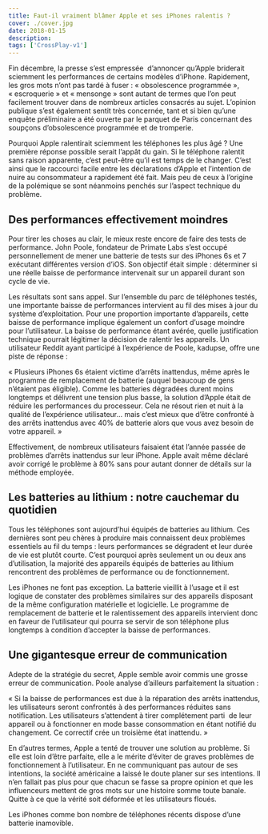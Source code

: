 ```yaml
---
title: Faut-il vraiment blâmer Apple et ses iPhones ralentis ?
cover: ./cover.jpg
date: 2018-01-15
description: 
tags: ['CrossPlay-v1']
---
```

Fin décembre, la presse s’est empressée  d’annoncer qu’Apple briderait sciemment les performances de certains modèles d’iPhone. Rapidement, les gros mots n’ont pas tardé à fuser : « obsolescence programmée », « escroquerie » et « mensonge » sont autant de termes que l’on peut facilement trouver dans de nombreux articles consacrés au sujet. L’opinion publique s’est également sentit très concernée, tant et si bien qu’une enquête préliminaire a été ouverte par le parquet de Paris concernant des soupçons d’obsolescence programmée et de tromperie.

Pourquoi Apple ralentirait sciemment les téléphones les plus âgé ? Une première réponse possible serait l’appât du gain. Si le téléphone ralentit sans raison apparente, c’est peut-être qu’il est temps de le changer. C’est ainsi que le raccourci facile entre les déclarations d’Apple et l’intention de nuire au consommateur a rapidement été fait. Mais peu de ceux à l’origine de la polémique se sont néanmoins penchés sur l’aspect technique du problème.

## Des performances effectivement moindres
Pour tirer les choses au clair, le mieux reste encore de faire des tests de performance. John Poole, fondateur de Primate Labs s’est occupé personnellement de mener une batterie de tests sur des iPhones 6s et 7 exécutant différentes version d’iOS. Son objectif était simple : déterminer si une réelle baisse de performance intervenait sur un appareil durant son cycle de vie.

Les résultats sont sans appel. Sur l’ensemble du parc de téléphones testés, une importante baisse de performances intervient au fil des mises à jour du système d’exploitation. Pour une proportion importante d’appareils, cette baisse de performance implique également un confort d’usage moindre pour l’utilisateur. La baisse de performance étant avérée, quelle justification technique pourrait légitimer la décision de ralentir les appareils. Un utilisateur Reddit ayant participé à l’expérience de Poole, kadupse, offre une piste de réponse :

« Plusieurs iPhones 6s étaient victime d’arrêts inattendus, même après le programme de remplacement de batterie (auquel beaucoup de gens n’étaient pas éligible). Comme les batteries dégradées durent moins longtemps et délivrent une tension plus basse, la solution d’Apple était de réduire les performances du processeur. Cela ne résout rien et nuit à la qualité de l’expérience utilisateur… mais c’est mieux que d’être confronté à des arrêts inattendus avec 40% de batterie alors que vous avez besoin de votre appareil. »

Effectivement, de nombreux utilisateurs faisaient état l’année passée de problèmes d’arrêts inattendus sur leur iPhone. Apple avait même déclaré avoir corrigé le problème à 80% sans pour autant donner de détails sur la méthode employée.

## Les batteries au lithium : notre cauchemar du quotidien
Tous les téléphones sont aujourd’hui équipés de batteries au lithium. Ces dernières sont peu chères à produire mais connaissent deux problèmes essentiels au fil du temps : leurs performances se dégradent et leur durée de vie est plutôt courte. C’est pourquoi après seulement un ou deux ans d’utilisation, la majorité des appareils équipés de batteries au lithium rencontrent des problèmes de performance ou de fonctionnement.

Les iPhones ne font pas exception. La batterie vieillit à l’usage et il est logique de constater des problèmes similaires sur des appareils disposant de la même configuration matérielle et logicielle. Le programme de remplacement de batterie et le ralentissement des appareils intervient donc en faveur de l’utilisateur qui pourra se servir de son téléphone plus longtemps à condition d’accepter la baisse de performances.

## Une gigantesque erreur de communication
Adepte de la stratégie du secret, Apple semble avoir commis une grosse erreur de communication. Poole analyse d’ailleurs parfaitement la situation :

« Si la baisse de performances est due à la réparation des arrêts inattendus, les utilisateurs seront confrontés à des performances réduites sans notification. Les utilisateurs s’attendent à tirer complétement parti  de leur appareil ou à fonctionner en mode basse consommation en étant notifié du changement. Ce correctif crée un troisième état inattendu. »

En d’autres termes, Apple a tenté de trouver une solution au problème. Si elle est loin d’être parfaite, elle a le mérite d’éviter de graves problèmes de fonctionnement à l’utilisateur. En ne communiquant pas autour de ses intentions, la société américaine a laissé le doute planer sur ses intentions. Il n’en fallait pas plus pour que chacun se fasse sa propre opinion et que les influenceurs mettent de gros mots sur une histoire somme toute banale. Quitte à ce que la vérité soit déformée et les utilisateurs floués.

Les iPhones comme bon nombre de téléphones récents dispose d’une batterie inamovible.

